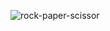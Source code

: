 ![rock-paper-scissor](https://socialify.git.ci/pawan67/rock-paper-scissor/image?font=KoHo&issues=1&language=1&name=1&owner=1&pattern=Brick%20Wall&stargazers=1&theme=Dark)
